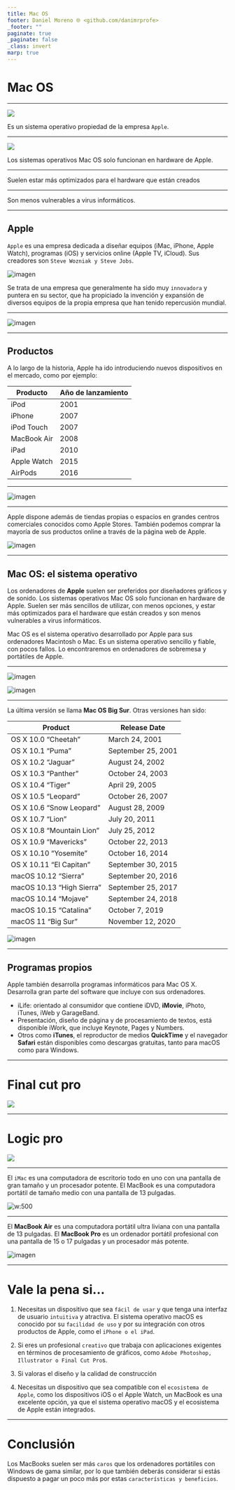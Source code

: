 ```yaml
---
title: Mac OS
footer: Daniel Moreno 🌐 <github.com/danimrprofe>
_footer: ""
paginate: true
_paginate: false
_class: invert
marp: true
---
```


# Mac OS

---

![](img/2023-03-16-17-13-18.png)

Es un sistema operativo propiedad de la empresa ``Apple``.

---

![](img/2023-03-16-17-13-45.png)

Los sistemas operativos Mac OS solo funcionan en hardware de Apple.

---

Suelen estar más optimizados para el hardware que están creados

---

Son menos vulnerables a virus informáticos.

---

## Apple

``Apple`` es una empresa dedicada a diseñar equipos (iMac, iPhone, Apple Watch), programas (iOS) y servicios online (Apple TV, iCloud). Sus creadores son ``Steve Wozniak y Steve Jobs``.

![imagen](media/image1.jpg)

Se trata de una empresa que generalmente ha sido muy ``innovadora`` y puntera en su sector, que ha propiciado la invención y expansión de diversos equipos de la propia empresa que han tenido repercusión mundial.

---

![imagen](media/image2.jpg)

---

## Productos

A lo largo de la historia, Apple ha ido introduciendo nuevos dispositivos en el mercado, como por ejemplo:

| Producto    | Año de lanzamiento |
| ----------- | ------------------ |
| iPod        | 2001               |
| iPhone      | 2007               |
| iPod Touch  | 2007               |
| MacBook Air | 2008               |
| iPad        | 2010               |
| Apple Watch | 2015               |
| AirPods     | 2016               |

---

![imagen](media/image3.jpg)

---

Apple dispone además de tiendas propias o espacios en grandes centros comerciales conocidos como Apple Stores. También podemos comprar la mayoría de sus productos online a través de la página web de Apple.

![imagen](media/image4.jpg)

---

## Mac OS: el sistema operativo

Los ordenadores de **Apple** suelen ser preferidos por diseñadores gráficos y de sonido. Los sistemas operativos Mac OS solo funcionan en hardware de Apple.  Suelen ser más sencillos de utilizar, con menos opciones, y estar más optimizados para el hardware que están creados y son menos vulnerables a virus informáticos.

Mac OS es el sistema operativo desarrollado por Apple para sus ordenadores Macintosh o Mac. Es un sistema operativo sencillo y fiable, con pocos fallos. Lo encontraremos en ordenadores de sobremesa y portátiles de Apple.

---

![imagen](media/image5.jpg)

![imagen](media/image6.png)

---

La última versión se llama **Mac OS Big Sur**. Otras versiones han sido:

| Product                   | Release Date       |
| ------------------------- | ------------------ |
| OS X 10.0 “Cheetah”       | March 24, 2001     |
| OS X 10.1 “Puma”          | September 25, 2001 |
| OS X 10.2 “Jaguar”        | August 24, 2002    |
| OS X 10.3 “Panther”       | October 24, 2003   |
| OS X 10.4 “Tiger”         | April 29, 2005     |
| OS X 10.5 “Leopard”       | October 26, 2007   |
| OS X 10.6 “Snow Leopard”  | August 28, 2009    |
| OS X 10.7 “Lion”          | July 20, 2011      |
| OS X 10.8 “Mountain Lion” | July 25, 2012      |
| OS X 10.9 “Mavericks”     | October 22, 2013   |
| OS X 10.10 “Yosemite”     | October 16, 2014   |
| OS X 10.11 “El Capitan”   | September 30, 2015 |
| macOS 10.12 “Sierra”      | September 20, 2016 |
| macOS 10.13 “High Sierra” | September 25, 2017 |
| macOS 10.14 “Mojave”      | September 24, 2018 |
| macOS 10.15 “Catalina”    | October 7, 2019    |
| macOS 11 “Big Sur”        | November 12, 2020  |

![imagen](media/image7.png)

---

## Programas propios

Apple también desarrolla programas informáticos para Mac OS X. Desarrolla gran parte del software que incluye con sus ordenadores.

- iLife: orientado al consumidor que contiene iDVD, **iMovie**, iPhoto, iTunes, iWeb y GarageBand.
- Presentación, diseño de página y de procesamiento de textos, está disponible iWork, que incluye Keynote, Pages y Numbers.
- Otros como **iTunes**, el reproductor de medios **QuickTime** y el navegador **Safari** están disponibles como descargas gratuitas, tanto para macOS como para Windows.

---

# Final cut pro

![](img/2023-03-16-17-25-44.png)

---

# Logic pro

![](img/2023-03-16-17-26-09.png)

---

El ``iMac`` es una computadora de escritorio todo en uno con una pantalla de gran tamaño y un procesador potente. El MacBook es una computadora portátil de tamaño medio con una pantalla de 13 pulgadas.

![w:500](img/2022-12-30-09-56-27.png)

---

El **MacBook Air** es una computadora portátil ultra liviana con una pantalla de 13 pulgadas. El **MacBook Pro** es un ordenador portátil profesional con una pantalla de 15 o 17 pulgadas y un procesador más potente.

![imagen](img/2022-12-30-09-56-04.png)

---

# Vale la pena si...

1. Necesitas un dispositivo que sea ``fácil de usar`` y que tenga una interfaz de usuario ``intuitiva`` y atractiva. El sistema operativo macOS es conocido por su ``facilidad de uso`` y por su integración con otros productos de Apple, como el ``iPhone o el iPad``.

2. Si eres un profesional ``creativo`` que trabaja con aplicaciones exigentes en términos de procesamiento de gráficos, como ``Adobe Photoshop, Illustrator o Final Cut Pro``s.

3. Si valoras el diseño y la calidad de construcción

4. Necesitas un dispositivo que sea compatible con el ``ecosistema de Apple``, como los dispositivos iOS o el Apple Watch, un MacBook es una excelente opción, ya que el sistema operativo macOS y el ecosistema de Apple están integrados.

---

# Conclusión

Los MacBooks suelen ser más ``caros`` que los ordenadores portátiles con Windows de gama similar, por lo que también deberás considerar si estás dispuesto a pagar un poco más por estas ``características y beneficios``.
